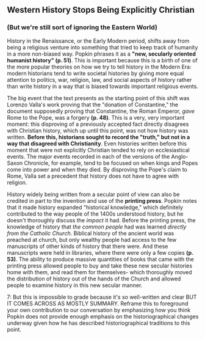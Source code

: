## Western History Stops Being Explicitly Christian
### (But we're still sort of ignoring the Eastern World)

History in the Renaissance, or the Early Modern period, shifts away from being a religious venture into something that tried to keep track of humanity in a more non-biased way. Popkin phrases it as a **"new, secularly oriented humanist history" (p. 51)**. This is important because this is a birth of one of the more popular theories on how we try to tell history in the Modern Era: modern historians tend to write societal histories by giving more equal attention to politics, war, religion, law, and social aspects of history rather than write history in a way that is biased towards important religious events.

The big event that the text presents as the starting point of this shift was Lorenzo Valla's work proving that the "donation of Constantine," the document supposedly proving that Constantine, the Roman Emperor, _gave_ Rome to the Pope, was a forgery **(p. 48)**. This is a very, very important moment: this disproving of a previously accepted fact directly disagrees with Christian history, which up until this point, was not how history was written. **Before this, historians sought to record the "truth," but not in a way that disagreed with Christianity**. Even histories written before this moment that were not explicitly Christian tended to rely on ecclesiastical events. The major events recorded in each of the versions of the Anglo-Saxon Chronicle, for example, tend to be focused on when kings and Popes come into power and when they died. By disproving the Pope's claim to Rome, Valla set a precedent that history does not have to agree with religion.

History widely being written from a secular point of view can also be credited in part to the invention and use of the **printing press**. Popkin notes that it made history expanded "historical knowledge," which definitely contributed to the way people of the 1400s understood history, but he doesn't thoroughly discuss the _impact_ it had. Before the printing press, the knowledge of history that _the common people_ had was learned _directly from the Catholic Church_. Biblical history of the ancient world was preached at church, but only wealthy people had access to the few manuscripts of other kinds of history that there were. And these manuscripts were held in libraries, where there were only a few copies **(p. 53)**. The ability to produce massive quantities of books that came with the printing press allowed people to buy and take these new secular histories home with them, and read them for themselves- which thoroughly moved the distribution of history out of the hands of the Church and allowed people to examine history in this new secular manner.

7: But this is impossible to grade because it's so well-written and clear BUT IT COMES ACROSS AS MOSTLY SUMMARY. Reframe this to foreground your own contribution to our conversation by emphasizing how you think Popkin does not provide enough emphasis on the historiographical changes underway given how he has described historiographical traditions to this point. 
